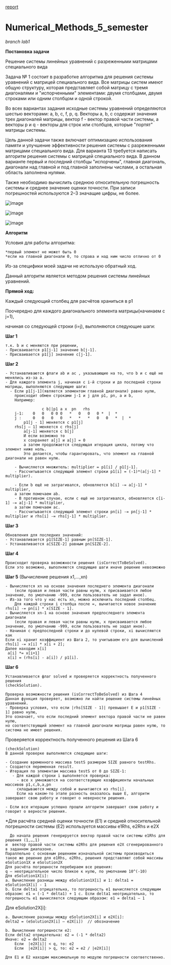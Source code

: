 [report](отчёт_3_курс_62_группа_1_подгруппа_ПахомоваПВ.pdf)

# Numerical_Methods_5_semester

  *branch lab1*

  **Постановка задачи** 
  
  Решение системы линейных уравнений с разреженными матрицами специального вида
  
  Задача № 1 состоит в разработке алгоритма для решения системы уравнений с матрицей специального вида. Bсе матрицы систем имеют общую структуру, которая представляет собой матрицу с тремя диагоналями и "испорченными" элементами: двумя столбцами, двумя строками или одним столбцом и одной строкой. 
  
  Во всех вариантах задания исходные системы уравнений определяются шестью векторами: a, b, c, f, p, q. Векторы a, b, c содержат значения трех диагоналей матрицы, вектор f - вектор правой части системы, а векторы p и q - векторы для строк или столбцов, которые "портят" матрицы системы.
  
  Цель данной задачи также включает оптимизацию использования памяти и улучшение эффективности решения системы с разреженными матрицами специального вида. 
  Для варианта 13 требуется написать алгоритм решения системы с матрицей специального вида. В данном варианте первый и последний столбцы "испорчены", главная диагональ, диагонали над главной и под главной заполнены числами, а остальная область заполнена нулями. 
  
  Также необходимо вычислить среднюю относительную погрешность системы и среднее значение оценки точности.
При записи погрешностей используются 2–3 значащие цифры, не более.

  ![image](https://github.com/NIOHOMY/Numerical_Methods_56_semester/assets/38347892/332ac038-5c37-44aa-8a5e-cbcaf0e15222)
  
  ![image](https://github.com/NIOHOMY/Numerical_Methods_56_semester/assets/38347892/6234018e-e4b3-452d-a8ae-595c19c6b136)
  
  ![image](https://github.com/NIOHOMY/Numerical_Methods_56_semester/assets/38347892/17a8e73e-4f82-49ef-b2ec-048389321e94)

**Алгоритм**

Условия для работы алгоритма:

    *первый элемент не может быть 0 
    *если на главной диагонали 0, то справа и над ним число отлично от 0

Из-за специфики моей задачи не использую обратный ход.
 
Данный алгоритм является методом решения системы линейных уравнений.

**Прямой ход:**

Каждый следующий столбец для расчётов храниться в p1

Поочередно для каждого диагонального элемента матрицы(начинаем с j=1), 

начиная со следующей строки (i=j), выполняются следующие шаги:

**Шаг 1**

    т.к. b и c меняются при решении, 
    - Присваивается p1[j-1] значение b[j-1].
    - Присваивается p1[j] значение c[j-1].

**Шаг 2**

    - Устанавливаются флаги ab и ac , указывающие на то, что b и c ещё не менялись из-за a.
    - Для каждого элемента j, начиная с i-й строки и до последней строки матрицы, выполняются следующие шаги:
      - Если p1[j-1](является элементом главной диагонали) равно нулю, 
        происходит обмен строками j-1 и j для p1, pn, a и b, 
    	Например:

      		        c b||p1 a x  pn   rhs
        j-1:	0	0	0 0	0	*	0	0	0 *  |  *
        j : 	0	0	0	0	*	*	*	0	0	*  |  *
        	p1[j - 1] меняется с p1[j]
        rhs[j – 1] меняется с rhs[j]
        	a[j-1] меняется с b[j]
        	И если возможно то
        	х сохраняет a[j] и a[j] = 0
        	а затем продолжается следующая итерация цикла, потому что элемент ниже ноль. 
        	Это делается, чтобы гарантировать, что элемент на главной диагонали не равен нулю.
      	
        - Вычисляется множитель: multiplier = p1[i] / p1[j-1].
        - Рассчитывается cледующий элемент строки p1[i] = (-1)*(a[j-1] * multiplier). 
      	
        - Если b ещё не затрагивался, обновляется b[i] -= a[j-1] * multiplier, 
      	а затем помечаем ab.
        - В противном случае, если с ещё не затрагивался, обновляется c[i-1] -= a[j-1] * multiplier, 
      	а затем помечаем ac.
        - Рассчитывается cледующий элемент строки pn[i] -= pn[j-1] * multiplier и rhs[i] -= rhs[j-1] * multiplier.
        
**Шаг 3**

    Обновления для последних значений:
    - Устанавливается p1[SIZE-1] равным pn[SIZE-1].
    - Устанавливается a[SIZE-2] равным pn[SIZE-2].

**Шаг 4**

    Происходит проверка возможности решения (isCorrectToBeSolved). 
    Если это возможно, выполняются следующие шаги иначе решение невозможно
    
**Шаг 5** (Вычисление решения x1,…,xn)

    - Вычисляется хn на основе значения последнего элемента диагонали 
    	(если правая и левая части равны нулю, х присваивается любое значение, по умолчанию -999, если пользователь не задал иное).
    - Из-за того что у нас есть хn, можно исключить последний столбец.
    	Для каждой строки i столбца после =, вычитается новое значение rhs[i] -= pn[i] * x[SIZE - 1].
    - Вычисляется хn-1 на основе значения предпоследнего элемента диагонали 
    	(если правая и левая части равны нулю, х присваивается любое значение, по умолчанию -999, если пользователь не задал иное).
    - Начиная с предпоследней строки и до нулевой строки, хi вычисляются как
    Если хi хранит коэффициент из Шага 2, то учитываем его для вычислений
    rhs[i] -= x[i] * x[i + 2];
    Далее находим х[i]
     a[i] *= x[i+1] 
     x[i] = (rhs[i] - a[i]) / p1[i].

**Шаг 6**

    Устанавливается флаг solved и проверяется корректность полученного решения 
    (checkSolution).
    
    Проверка возможности решения (isCorrectToBeSolved) из Шага 4
    Данная функция проверяет, возможно ли найти решение системы линейных уравнений.
    - Проверка условия, что если |rhs[SIZE - 1]| превышает Е и p1[SIZE - 1] равно нулю, 
    Это означает, что если последний элемент вектора правой части не равен нулю, 
    но соответствующий элемент на главной диагонали матрицы равен нулю, то система не имеет решения.




   Проверяется корректность полученного решения из Шага 6
   
    (checkSolution)
    В данной проверке выполняются следующие шаги:
    
    - Создание временного массива testS размером SIZE равного testRhs.
    - Создается переменная result.
    - Итерация по элементам массива testS от 0 до SIZE-1:
       - Для каждой строки i выполняется проверка:
    	 - все х умножаются на соответствующие коэффициенты начальных массивов p1,с,b,а,pn
    	 складываются между собой и вычитаются из rhs[i].
    	 Если на каком-то этапе разность оказалось выше Е, алгоритм завершает свою работу и говорит о неверности решения.
       
    - Если все итерации успешно прошли алгоритм завершает свою работу и говорит о верности решения.

*Для расчёта cредней оценки точности (E1) и cредней относительной погрешности системы (E2) используется массивы e1Rhs, e2Rhs и e2X

      До начала решения генерируется вектор правой части системы e1Rhs для решения (1,…,1)
    и  вектор правой части системы e2Rhs для решения e2X сгенерированного в заданном диапазоне.
    Параллельно с основным решением изначальной системы производиться такое же решение для e1Rhs, e2Rhs, решения представляют собой массивы eSolution1X и eSolution2X
    Для расчёта погрешности перебираем все решения:
    q – неотрицательное число бликое к нулю, по умолчанию 10^(-10)
    Для eSolution1X[i]: 
    a. Вычисление разницы между eSolution1X[i] и 1: delta1 = eSolution1X[i] - 1 
    b. Если delta1 отрицательна, то погрешность e1 вычисляется следующим образом: e1 = (-1 * delta1) + 1 c. Если delta1 неотрицательна, то погрешность e1 вычисляется следующим образом: e1 = delta1 – 1

Для eSolution2X[i]: 

    a. Вычисление разницы между eSolution2X[i] и e2X[i]:
    delta2 = (eSolution2X[i] – e2X[i])	// обозначение
    
    b. Вычисление погрешности e2:
    Если delta2 отрицательна: e2 = (-1 * delta2) 
    Иначе: e2 = delta2
        Если  |e2X[i]| < q, то: e2 
        Если  |e2X[i]| > q, то: e2 = e2 / |e2X[i]|
    
    Для E1 и E2 находим максимальную по модулю погрешности соответственно.

